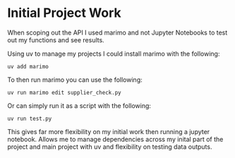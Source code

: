 # Initial Project Work
When scoping out the API I used marimo and not Jupyter Notebooks to test out my functions and see results.

Using uv to manage my projects I could install marimo with the following:
```
uv add marimo
```

To then run marimo you can use the following:
```
uv run marimo edit supplier_check.py
```
Or can simply run it as a script with the following:
```
uv run test.py
```

This gives far more flexibility on my initial work then running a jupyter notebook. Allows me to manage dependencies across my inital part of the project and main project with uv and flexibility on testing data outputs.